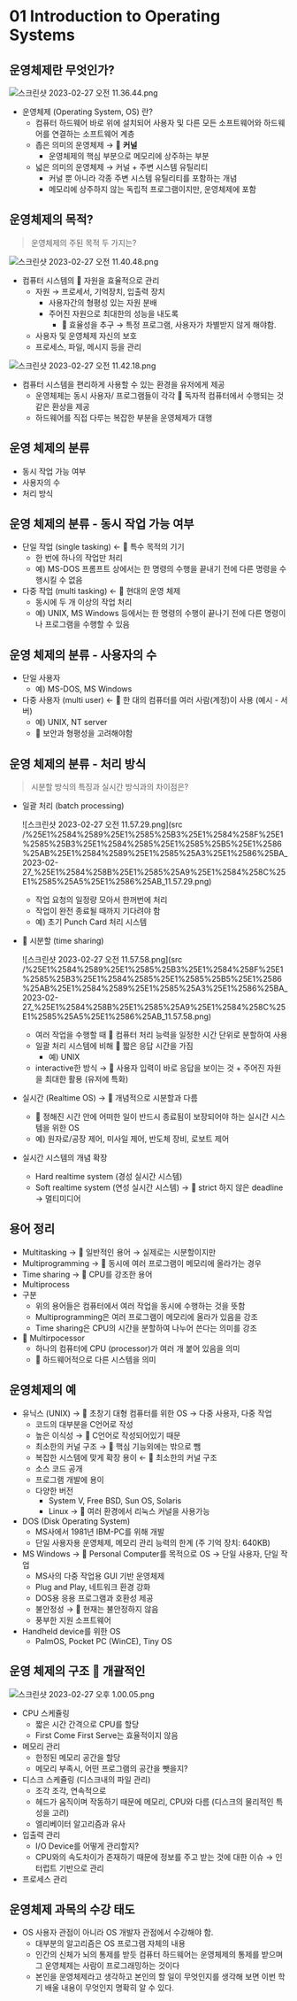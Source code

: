 # 01 Introduction to Operating Systems

## 운영체제란 무엇인가?

![스크린샷 2023-02-27 오전 11.36.44.png](src/%25E1%2584%2589%25E1%2585%25B3%25E1%2584%258F%25E1%2585%25B3%25E1%2584%2585%25E1%2585%25B5%25E1%2586%25AB%25E1%2584%2589%25E1%2585%25A3%25E1%2586%25BA_2023-02-27_%25E1%2584%258B%25E1%2585%25A9%25E1%2584%258C%25E1%2585%25A5%25E1%2586%25AB_11.36.44.png)

- 운영체제 (Operating System, OS) 란?
    - 컴퓨터 하드웨어 바로 위에 설치되어 사용자 및 다른 모든 소프트웨어와 하드웨어를 연결하는 소프트웨어 계층
    - 좁은 의미의 운영체제 → 📌 **커널**
        - 운영체제의 핵심 부분으로 메모리에 상주하는 부분
    - 넓은 의미의 운영체제 → 커널 + 주변 시스템 유틸리티
        - 커널 뿐 아니라 각종 주변 시스템 유틸리티를 포함하는 개념
        - 메모리에 상주하지 않는 독립적 프로그램이지만, 운영체제에 포함

## 운영체제의 목적?

> 운영체제의 주된 목적 두 가지는?
> 

![스크린샷 2023-02-27 오전 11.40.48.png](src/%25E1%2584%2589%25E1%2585%25B3%25E1%2584%258F%25E1%2585%25B3%25E1%2584%2585%25E1%2585%25B5%25E1%2586%25AB%25E1%2584%2589%25E1%2585%25A3%25E1%2586%25BA_2023-02-27_%25E1%2584%258B%25E1%2585%25A9%25E1%2584%258C%25E1%2585%25A5%25E1%2586%25AB_11.40.48.png)

- 컴퓨터 시스템의 📌 자원을 효율적으로 관리
    - 자원 → 프로세서, 기억장치, 입출력 장치
        - 사용자간의 형평성 있는 자원 분배
        - 주어진 자원으로 최대한의 성능을 내도록
            - 📝 효율성을 추구 → 특정 프로그램, 사용자가 차별받지 않게 해야함.
    - 사용자 및 운영체제 자신의 보호
    - 프로세스, 파일, 메시지 등을 관리

![스크린샷 2023-02-27 오전 11.42.18.png](src/%25E1%2584%2589%25E1%2585%25B3%25E1%2584%258F%25E1%2585%25B3%25E1%2584%2585%25E1%2585%25B5%25E1%2586%25AB%25E1%2584%2589%25E1%2585%25A3%25E1%2586%25BA_2023-02-27_%25E1%2584%258B%25E1%2585%25A9%25E1%2584%258C%25E1%2585%25A5%25E1%2586%25AB_11.42.18.png)

- 컴퓨터 시스템을 편리하게 사용할 수 있는 환경을 유저에게 제공
    - 운영체제는 동시 사용자/ 프로그램들이 각각 📌 독자적 컴퓨터에서 수행되는 것 같은 환상을 제공
    - 하드웨어를 직접 다루는 복잡한 부분을 운영체제가 대행

## 운영 체제의 분류

- 동시 작업 가능 여부
- 사용자의 수
- 처리 방식

## 운영 체제의 분류 - 동시 작업 가능 여부

- 단일 작업 (single tasking) ← 📝 특수 목적의 기기
    - 한 번에 하나의 작업만 처리
    - 예) MS-DOS 프롬프트 상에서는 한 명령의 수행을 끝내기 전에 다른 명령을 수행시킬 수 없음
- 다중 작업 (multi tasking) ← 📝 현대의 운영 체제
    - 동시에 두 개 이상의 작업 처리
    - 예) UNIX, MS Windows 등에서는 한 명령의 수행이 끝나기 전에 다른 명령이나 프로그램을 수행할 수 있음

## 운영 체제의 분류 - 사용자의 수

- 단일 사용자
    - 예) MS-DOS, MS Windows
- 다중 사용자 (multi user) ← 📝 한 대의 컴퓨터를 여러 사람(계정)이 사용 (예시 - 서버)
    - 예) UNIX, NT server
    - 📝 보안과 형평성을 고려해야함

## 운영 체제의 분류 - 처리 방식

> 시분할 방식의 특징과 실시간 방식과의 차이점은?
> 
- 일괄 처리 (batch processing)
    
    ![스크린샷 2023-02-27 오전 11.57.29.png](src
/%25E1%2584%2589%25E1%2585%25B3%25E1%2584%258F%25E1%2585%25B3%25E1%2584%2585%25E1%2585%25B5%25E1%2586%25AB%25E1%2584%2589%25E1%2585%25A3%25E1%2586%25BA_2023-02-27_%25E1%2584%258B%25E1%2585%25A9%25E1%2584%258C%25E1%2585%25A5%25E1%2586%25AB_11.57.29.png)
    
    - 작업 요청의 일정량 모아서 한꺼번에 처리
    - 작업이 완전 종료될 때까지 기다려야 함
    - 예) 초기 Punch Card 처리 시스템
- 📌 시분할 (time sharing)
    
    ![스크린샷 2023-02-27 오전 11.57.58.png](src
/%25E1%2584%2589%25E1%2585%25B3%25E1%2584%258F%25E1%2585%25B3%25E1%2584%2585%25E1%2585%25B5%25E1%2586%25AB%25E1%2584%2589%25E1%2585%25A3%25E1%2586%25BA_2023-02-27_%25E1%2584%258B%25E1%2585%25A9%25E1%2584%258C%25E1%2585%25A5%25E1%2586%25AB_11.57.58.png)
    
    - 여러 작업을 수행할 때 📌 컴퓨터 처리 능력을 일정한 시간 단위로 분할하여 사용
    - 일괄 처리 시스템에 비해 📌 짧은 응답 시간을 가짐
        - 예) UNIX
    - interactive한 방식 → 📝 사용자 입력이 바로 응답을 보이는 것 + 주어진 자원을 최대한 활용 (유저에 특화)
- 실시간 (Realtime OS) → 📝 개념적으로 시분할과 다름
    - 📌 정해진 시간 안에 어떠한 일이  반드시 종료됨이 보장되어야 하는 실시간 시스템을 위한 OS
    - 예) 원자로/공장 제어, 미사일 제어, 반도체 장비, 로보트 제어
- 실시간 시스템의 개념 확장
    - Hard realtime system (경성 실시간 시스템)
    - Soft realtime system (연성 실시간 시스템) → 📝 strict 하지 않은 deadline → 멀티미디어

## 용어 정리

- Multitasking → 📝 일반적인 용어 → 실제로는 시분할이지만
- Multiprogramming → 📝 동시에 여러 프로그램이 메모리에 올라가는 경우
- Time sharing → 📝 CPU를 강조한 용어
- Multiprocess
- 구분
    - 위의 용어들은 컴퓨터에서 여러 작업을 동시에 수행하는 것을 뜻함
    - Multiprogramming은 여러 프로그램이 메모리에 올라가 있음을 강조
    - Time sharing은 CPU의 시간을 분할하여 나누어 쓴다는 의미를 강조
- 📌 Multirpocessor
    - 하나의 컴퓨터에 CPU (processor)가 여러 개 붙어 있음을 의미
    - 📝 하드웨어적으로 다른 시스템을 의미

## 운영체제의 예

- 유닉스 (UNIX) → 📝 초창기 대형 컴퓨터를 위한 OS → 다중 사용자, 다중 작업
    - 코드의 대부분을 C언어로 작성
    - 높은 이식성 → 📝 C언어로 작성되어있기 때문
    - 최소한의 커널 구조 → 📝 핵심 기능외에는 밖으로 뺌
    - 복잡한 시스템에 맞게 확장 용이 ← 📝 최소한의 커널 구조
    - 소스 코드 공개
    - 프로그램 개발에 용이
    - 다양한 버전
        - System V, Free BSD, Sun OS, Solaris
        - Linux → 📝 여러 환경에서 리눅스 커널을 사용가능
- DOS (Disk Operating System)
    - MS사에서 1981년 IBM-PC를 위해 개발
    - 단일 사용자용 운영체제, 메모리 관리 능력의 한계 (주 기억 장치: 640KB)
- MS Windows → 📝 Personal Computer를 목적으로 OS → 단일 사용자, 단일 작업
    - MS사의 다중 작업용 GUI 기반 운영체제
    - Plug and Play, 네트워크 환경 강화
    - DOS용 응용 프로그램과 호환성 제공
    - 불안정성 → 📝 현재는 불안정하지 않음
    - 풍부한 지원 소프트웨어
- Handheld device를 위한 OS
    - PalmOS, Pocket PC (WinCE), Tiny OS

## 운영 체제의 구조 📝 개괄적인

![스크린샷 2023-02-27 오후 1.00.05.png](src/%25E1%2584%2589%25E1%2585%25B3%25E1%2584%258F%25E1%2585%25B3%25E1%2584%2585%25E1%2585%25B5%25E1%2586%25AB%25E1%2584%2589%25E1%2585%25A3%25E1%2586%25BA_2023-02-27_%25E1%2584%258B%25E1%2585%25A9%25E1%2584%2592%25E1%2585%25AE_1.00.05.png)

- CPU 스케쥴링
    - 짧은 시간 간격으로 CPU를 할당
    - First Come First Serve는 효율적이지 않음
- 메모리 관리
    - 한정된 메모리 공간을 할당
    - 메모리 부족시, 어떤 프로그램의 공간을 뺏을지?
- 디스크 스케쥴링 (디스크내의 파일 관리)
    - 조각 조각, 연속적으로
    - 헤드가 움직이며 작동하기 때문에 메모리, CPU와 다름 (디스크의 물리적인 특성을 고려)
    - 엘리베이터 알고리즘과 유사
- 입출력 관리
    - I/O Device를 어떻게 관리할지?
    - CPU와의 속도차이가 존재하기 때문에 정보를 주고 받는 것에 대한 이슈 → 인터럽트 기반으로 관리
- 프로세스 관리

## 운영체제 과목의 수강 태도

- OS 사용자 관점이 아니라 OS 개발자 관점에서 수강해야 함.
    - 대부분의 알고리즘은 OS 프로그램 자체의 내용
    - 인간의 신체가 뇌의 통제를 받듯 컴퓨터 하드웨어는 운영체제의 통제를 받으며 그 운영체제는 사람이 프로그래밍하는 것이다
    - 본인을 운영체제라고 생각하고 본인의 할 일이 무엇인지를 생각해 보면 이번 학기 배울 내용이 무엇인지 명확히 알 수 있다.